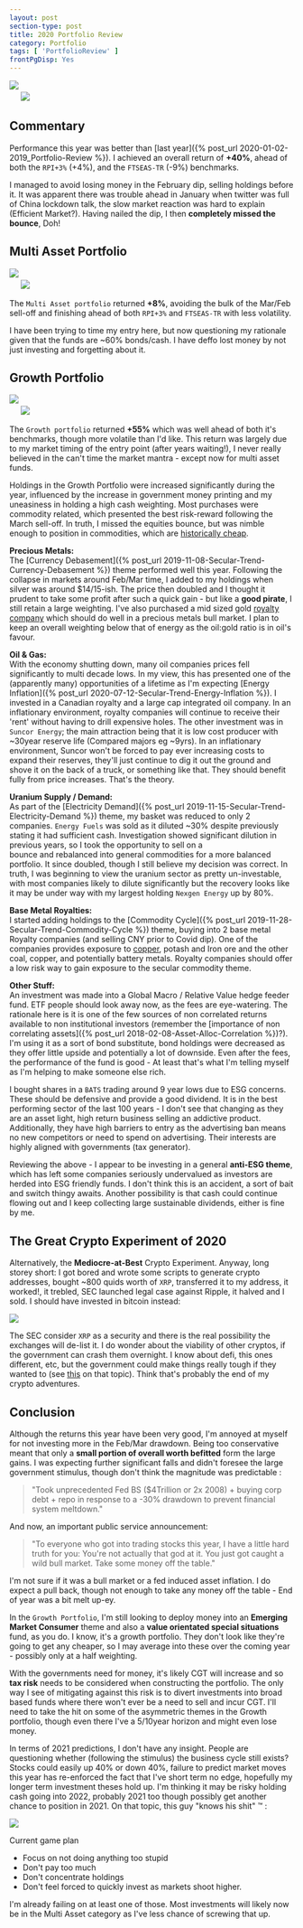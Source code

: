 ```yaml
---
layout: post
section-type: post
title: 2020 Portfolio Review
category: Portfolio
tags: [ 'PortfolioReview' ]
frontPgDisp: Yes
---
```


<img style="border: 0 ; padding-bottom: 20px" src="/img/2021/20210102_Overview1.png" />
<img style="border: 0;" src="/img/2021/20210102_Overview2.png" />


## Commentary

Performance this year was better than [last year]({% post_url 2020-01-02-2019_Portfolio-Review %}).  I 
achieved an overall return of  **+40%**, ahead of both the `RPI+3%` (+4%), and the `FTSEAS-TR` (-9%) benchmarks.  

I managed to avoid losing money in the February dip, selling holdings before it.  It was apparent there was trouble 
ahead in January when twitter was full of China lockdown talk, the slow market reaction was hard to explain (Efficient 
Market?).  Having nailed the dip, I then **completely missed the bounce**, Doh!



## Multi Asset Portfolio

<img style="border: 0 ; padding-bottom: 20px" src="/img/2021/20210102_MA1.png" />
<img style="border: 0;" src="/img/2021/20210102_MA2.png" />

The `Multi Asset portfolio` returned **+8%**, avoiding the bulk of the Mar/Feb sell-off and finishing ahead of both `RPI+3%` 
and `FTSEAS-TR` with less volatility. 

I have been trying to time my entry here, but now questioning my rationale given that the funds are ~60% bonds/cash.  I 
have deffo lost money by not just investing and forgetting about it.


## Growth Portfolio

<img style="border: 0 ; padding-bottom: 20px" src="/img/2021/20210102_G1.png" />
<img style="border: 0;" src="/img/2021/20210102_G2.png" />

The `Growth portfolio` returned **+55%** which was well ahead of both it's benchmarks, though more volatile than I'd 
like.  This return was largely due to my market timing of the entry point (after years waiting!), I never 
really believed in the can't time the market mantra - except now for multi asset funds.  

Holdings in the Growth Portfolio were increased significantly during the year, influenced by the increase 
in government money printing and my uneasiness in holding a high cash weighting.  Most purchases were 
commodity related, which presented the best risk-reward following the March sell-off.  In truth, I 
missed the equities bounce, but was nimble enough to position in commodities, which are 
<a href="https://www.iainbenson.com/investment/2019/11/28/Secular-Trend-Commodity-Cycle.html#investment-thesis">historically cheap</a>. 


**Precious Metals:**  
The [Currency Debasement]({% post_url 2019-11-08-Secular-Trend-Currency-Debasement %}) theme performed well this 
year.  Following the collapse in markets around Feb/Mar time, I added to my holdings when silver was around 
$14/15-ish.  The price then doubled and I thought it prudent to take some profit after such a quick gain - but like a 
**good pirate**, I still retain a large weighting.  I've also purchased a mid sized gold 
<a href="https://www.iainbenson.com/investment/2019/11/28/Secular-Trend-Commodity-Cycle.html#royalty-companies">royalty company</a> 
which should do well in a precious metals bull market.  I plan to keep an overall weighting below that of energy as 
the oil:gold ratio is in oil's favour.


**Oil & Gas:**  
With the economy shutting down, many oil companies prices fell significantly to multi decade lows.  In my 
view, this has presented one of the (apparently many) opportunities of a lifetime as I'm expecting 
[Energy Inflation]({% post_url 2020-07-12-Secular-Trend-Energy-Inflation %}).  I invested in a
Canadian royalty and a large cap integrated oil company.  In an inflationary environment, royalty 
companies will continue to receive their 'rent' without having to drill expensive holes.  The other 
investment was in `Suncor Energy`; the main attraction being that it is low cost producer with ~30year 
reserve life (Compared majors eg ~9yrs).  In an inflationary environment, Suncor won't be forced to 
pay ever increasing costs to expand their reserves, they'll just continue to dig it out the ground 
and shove it on the back of a truck, or something like that.  They should benefit fully from price 
increases.  That's the theory.


**Uranium Supply / Demand:**  
As part of the [Electricity Demand]({% post_url 2019-11-15-Secular-Trend-Electricity-Demand %}) theme, my basket was 
reduced to only 2 companies.  `Energy Fuels` was sold as it diluted ~30% despite previously stating it had sufficient 
cash.  Investigation showed significant dilution in previous years, so I took the opportunity to sell on a  
bounce and rebalanced into general commodities for a more balanced portfolio.  It since doubled, though I still believe 
my decision was correct.  In truth, I was beginning to view the uranium sector as pretty un-investable, with most companies 
likely to dilute significantly but the recovery looks like it may be under way with my largest holding `Nexgen Energy` up by 80%.

 
**Base Metal Royalties:**  
I started adding holdings to the [Commodity Cycle]({% post_url 2019-11-28-Secular-Trend-Commodity-Cycle %}) 
theme, buying into 2 base metal Royalty companies (and selling CNY prior to Covid dip).  One of the companies 
provides exposure to [copper](https://www.bhp.com/media-and-insights/prospects/2017/11/ten-reasons-why-we-like-copper/), 
potash and Iron ore and the other coal, copper, and potentially battery metals. Royalty companies should offer a 
low risk way to gain exposure to the secular commodity theme.  


**Other Stuff:**  
An investment was made into a Global Macro / Relative Value hedge feeder fund.  ETF people should look away now, 
as the fees are eye-watering.  The rationale here is it is one of the few sources of non correlated returns 
available to non institutional investors (remember the 
[importance of non correlating assets]({% post_url 2018-02-08-Asset-Alloc-Correlation %})?).  I'm using it 
as a sort of bond substitute, bond holdings were decreased as they offer little upside and potentially a lot of 
downside.  Even after the fees, the performance of the fund is good - At least that's what I'm telling myself 
as I'm helping to make someone else rich.


I bought shares in a `BATS` trading around 9 year lows due to ESG concerns.  These should be defensive and provide 
a good dividend.  It is in the best performing sector of the last 100 years -  I don't see that changing as they 
are an asset light, high return business selling an addictive product.  Additionally, they have high barriers to 
entry as the advertising ban means no new competitors or need to spend on advertising.  Their interests are highly 
aligned with governments (tax generator).

Reviewing the above - I appear to be investing in a general **anti-ESG theme**, which has left some companies seriously 
undervalued as investors are herded into ESG friendly funds.  I don't think this is an accident, a sort of bait and 
switch thingy awaits.  Another possibility is that cash could continue flowing out and I keep collecting large 
sustainable dividends, either is fine by me.


## The Great Crypto Experiment of 2020

Alternatively, the **Mediocre-at-Best** Crypto Experiment.  Anyway, long storey short: I got bored and wrote 
some scripts to generate crypto addresses, bought ~800 quids worth of `XRP`, transferred it to my address, it worked!, 
it trebled, SEC launched legal case against Ripple, it halved and I sold.  I should have invested in bitcoin instead:

<img style="border: 0;" src="/img/2021/20210102_Kuppy.png" />

The SEC consider `XRP` as a security and there is the real possibility the exchanges will de-list it.  I do wonder 
about the viability of other cryptos, if the government can crash them overnight. I know about defi, this ones different, 
etc, but the government could make things really tough if they wanted to (see 
[this](https://www.youtube.com/watch?v=vyQsWfsTenw) on that topic).  Think that's probably
the end of my crypto adventures.


## Conclusion 

Although the returns this year have been very good, I'm annoyed at myself for not investing more in the 
Feb/Mar drawdown. Being too conservative meant that only a **small portion of overall worth befitted** 
form the large gains.  I was expecting further significant falls and didn't foresee the large government 
stimulus, though don't think the magnitude was predictable :

> "Took unprecedented Fed BS ($4Trillion or 2x 2008) + buying corp debt + repo in response
> to a -30% drawdown to prevent financial system meltdown."
 
And now, an important public service announcement:

> "To everyone who got into trading stocks this year, I have a little hard truth for you:
> You're not actually that god at it.  You just got caught a wild bull market.  Take some money off the table."

I'm not sure if it was a bull market or a fed induced asset inflation.  I do expect a
pull back, though not enough to take any money off the table - End of year was a bit melt up-ey.

In the `Growth Portfolio`, I'm still looking to deploy money into an **Emerging Market Consumer** theme and 
also a **value orientated special situations** fund, as you do.  I know, it's a growth portfolio.  They don't 
look like they're going to get any cheaper, so I may average into these over the coming year - possibly 
only at a half weighting.

With the governments need for money, it's likely CGT will increase and so **tax risk** needs to be considered 
when constructing the portfolio.  The only way I see of mitigating against this risk is to divert investments 
into broad based funds where there won't ever be a need to sell and incur CGT.  I'll need to take the 
hit on some of the asymmetric themes in the Growth portfolio, though even there I've a 5/10year horizon 
and might even lose money.

In terms of 2021 predictions, I don't have any insight.  People are questioning whether (following the 
stimulus) the business cycle still exists? Stocks could easily up 40% or down 40%, failure to 
predict market moves this year has re-enforced the fact that I've short term no edge, hopefully my longer 
term investment theses hold up.  I'm thinking it may be risky holding cash going into 2022, probably 2021 too though 
possibly get another chance to position in 2021.  On that topic, this guy "knows his shit" &trade; : 

<img style="border: 0;" src="/img/2021/20210102_CapZay.png" />

Current game plan 
- Focus on not doing anything too stupid 
- Don't pay too much
- Don't concentrate holdings
- Don't feel forced to quickly invest as markets shoot higher.  

I'm already failing on at least one of those.  Most investments will likely now be in the Multi Asset 
category as I've less chance of screwing that up.











